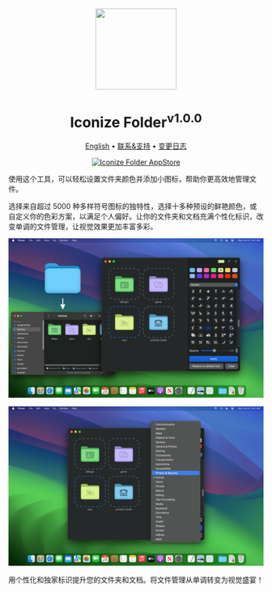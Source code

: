 <div align="center">
  <br />
  <br />
  <img src="https://github.com/jaywcjlove/IconizeFolder/assets/1680273/6da84ad5-680e-41dc-840d-0f2e4de56ecc" width="160" height="160">
  <h1>Iconize Folder<sup>v1.0.0</sup><!--rehype:style=font-size: 12px; top: 0; line-height: inherit; vertical-align: text-top; font-weight: 200; color: var(--color-fg-subtle);--></h1>
  <!--rehype:style=border: 0;-->
  <p>
    <a href="./README.md">English</a> • 
    <a href="https://github.com/jaywcjlove/IconizeFolder/issues/new?assignees=jaywcjlove&labels=support%2Cfeedback%2Cquestion&projects=&template=bug_report_cn.yml&title=%F0%9F%99%8B%E2%80%8D%E2%99%82%EF%B8%8F+%E6%94%AF%E6%8C%81%E4%B8%8E%E5%8F%8D%E9%A6%88%3A+IconizeFolder">联系&支持</a> • 
    <a href="https://github.com/jaywcjlove/IconizeFolder/releases">变更日志</a>
  </p>
  <p>
    <a target="_blank" href="https://apps.apple.com/app/iconize-folder/id6478772538" title="Iconize Folder for macOS">
      <img alt="Iconize Folder AppStore" src="https://jaywcjlove.github.io/sb/download/macos.svg" height="51">
    </a>
  </p>
</div>

使用这个工具，可以轻松设置文件夹颜色并添加小图标，帮助你更高效地管理文件。

选择来自超过 5000 种多样符号图标的独特性，选择十多种预设的鲜艳颜色，或自定义你的色彩方案，以满足个人偏好。让你的文件夹和文档充满个性化标识，改变单调的文件管理，让视觉效果更加丰富多彩。

![Iconize Folder 1](./assets/screenshots-1.png)

![Iconize Folder 2](./assets/screenshots-2.png)

用个性化和独家标识提升您的文件夹和文档。将文件管理从单调转变为视觉盛宴！
